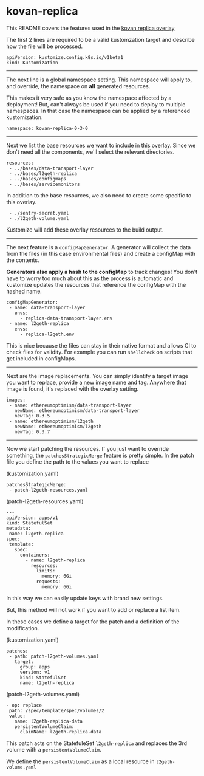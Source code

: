 # kovan-replica
 
This README covers the features used in the [kovan replica overlay](./kovan-replica-0-3-0/kustomization.yaml)
 
The first 2 lines are required to be a valid kustomzation target and describe how the file will be processed.
 
```
apiVersion: kustomize.config.k8s.io/v1beta1
kind: Kustomization
```
---

The next line is a global namespace setting. This namespace will apply to, and override, the namespace on **all** generated resources.
 
This makes it very safe as you know the namespace affected by a deployment! But, can't always be used if you need to deploy to multiple namespaces. In that case the namespace can be applied by a referenced kustomization.
 
```
namespace: kovan-replica-0-3-0
```
---
 
Next we list the base resources we want to include in this overlay. Since we don't need all the components, we'll select the relevant directories.
 
```
resources:
 - ../bases/data-transport-layer
 - ../bases/l2geth-replica
 - ../bases/configmaps
 - ../bases/servicemonitors
```
 
In addition to the base resources, we also need to create some specific to this overlay.
 
```
 - ./sentry-secret.yaml
 - ./l2geth-volume.yaml
```
 
Kustomize will add these overlay resources to the build output.
 
----
 
The next feature is a `configMapGenerator`. A generator will collect the data from the files (in this case environmental files) and create a configMap with the contents.
 
**Generators also apply a hash to the configMap** to track changes! You don't have to worry too much about this as the process is automatic and kustomize updates the resources that reference the configMap with the hashed name.
 
```
configMapGenerator:
 - name: data-transport-layer
   envs:
     - replica-data-transport-layer.env
 - name: l2geth-replica
   envs:
     - replica-l2geth.env
```
 
This is nice because the files can stay in their native format and allows CI to check files for validity. For example you can run `shellcheck` on scripts that get included in configMaps.
 
---
 
Next are the image replacements. You can simply identify a target image you want to replace, provide a new image name and tag. Anywhere that image is found, it's replaced with the overlay setting.
 
```
images:
 - name: ethereumoptimism/data-transport-layer
   newName: ethereumoptimism/data-transport-layer
   newTag: 0.3.5
 - name: ethereumoptimism/l2geth
   newName: ethereumoptimism/l2geth
   newTag: 0.3.7
```
 
---
 
Now we start patching the resources. If you just want to override something, the `patchesStrategicMerge` feature is pretty simple. In the patch file you define the path to the values you want to replace
 
(kustomization.yaml)
```
patchesStrategicMerge:
 - patch-l2geth-resources.yaml
```
(patch-l2geth-resources.yaml)
```
---
apiVersion: apps/v1
kind: StatefulSet
metadata:
 name: l2geth-replica
spec:
 template:
   spec:
     containers:
       - name: l2geth-replica
         resources:
           limits:
             memory: 6Gi
           requests:
             memory: 6Gi
```
 
In this way we can easily update keys with brand new settings.
 
But, this method will not work if you want to add or replace a list item.
 
In these cases we define a target for the patch and a definition of the modification.
 
(kustomization.yaml)
```
patches:
 - path: patch-l2geth-volumes.yaml
   target:
     group: apps
     version: v1
     kind: StatefulSet
     name: l2geth-replica
```
(patch-l2geth-volumes.yaml)
```
- op: replace
 path: /spec/template/spec/volumes/2
 value:
   name: l2geth-replica-data
   persistentVolumeClaim:
     claimName: l2geth-replica-data
```
 
This patch acts on the StatefuleSet `l2geth-replica` and replaces the 3rd volume with a `persistentVolumeClaim`.
 
We define the `persistentVolumeClaim` as a local resource in `l2geth-volume.yaml`